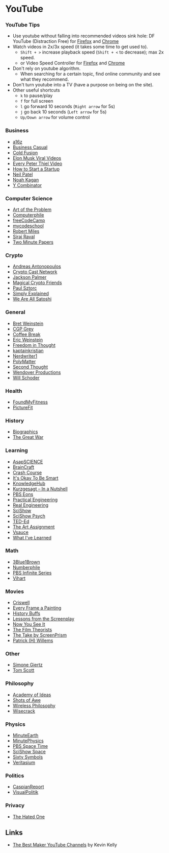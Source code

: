 # YouTube

### YouTube Tips
* Use youtube without falling into recommended videos sink hole: DF YouTube (Distraction Free) for [Firefox](https://addons.mozilla.org/en-US/firefox/addon/df-youtube/) and [Chrome](https://chrome.google.com/webstore/detail/df-tube-distraction-free/mjdepdfccjgcndkmemponafgioodelna?hl=en)
* Watch videos in 2x/3x speed (it takes some time to get used to).
  * `Shift + >` increase playback speed (`Shift + <` to decrease); max 2x speed.
  * or Video Speed Controller for [Firefox](https://addons.mozilla.org/en-US/firefox/addon/videospeed/) and [Chrome](https://chrome.google.com/webstore/detail/video-speed-controller/nffaoalbilbmmfgbnbgppjihopabppdk?hl=en)
* Don't rely on youtube algorithm.
  * When searching for a certain topic, find online community and see what they recommend.
* Don't turn youtube into a TV (have a purpose on being on the site).
* Other useful shortcuts
  * `k` to pause/play
  * `f` for full screen
  * `l` go forward 10 seconds (`Right arrow` for 5s)
  * `j` go back 10 seconds (`Left arrow` for 5s)
  * `Up/Down arrow` for volume control

### Business
* [a16z](https://www.youtube.com/channel/UC9cn0TuPq4dnbTY-CBsm8XA)
* [Business Casual](https://www.youtube.com/channel/UC_E4px0RST-qFwXLJWBav8Q)
* [Cold Fusion](https://www.youtube.com/channel/UC4QZ_LsYcvcq7qOsOhpAX4A)
* [Elon Musk Viral Videos](https://www.youtube.com/channel/UC2U_ApECr-ifnTu9GIHcAEg)
* [Every Peter Thiel Video](https://www.youtube.com/channel/UC3ObfUE2qbhzkC11v0WQtQg)
* [How to Start a Startup](https://www.youtube.com/channel/UCxIJaCMEptJjxmmQgGFsnCg)
* [Neil Patel](https://www.youtube.com/channel/UCl-Zrl0QhF66lu1aGXaTbfw)
* [Noah Kagan](https://www.youtube.com/channel/UCF2v8v8te3_u4xhIQ8tGy1g)
* [Y Combinator](https://www.youtube.com/channel/UCcefcZRL2oaA_uBNeo5UOWg)

### Computer Science
* [Art of the Problem](https://www.youtube.com/channel/UCotwjyJnb-4KW7bmsOoLfkg)
* [Computerphile](https://www.youtube.com/channel/UC9-y-6csu5WGm29I7JiwpnA)
* [freeCodeCamp](https://www.youtube.com/channel/UC8butISFwT-Wl7EV0hUK0BQ)
* [mycodeschool](https://www.youtube.com/user/mycodeschool/featured)
* [Robert Miles](https://www.youtube.com/channel/UCLB7AzTwc6VFZrBsO2ucBMg)
* [Siraj Raval](https://www.youtube.com/channel/UCWN3xxRkmTPmbKwht9FuE5A)
* [Two Minute Papers](https://www.youtube.com/channel/UCbfYPyITQ-7l4upoX8nvctg)

### Crypto
* [Andreas Antonopoulos](https://www.youtube.com/channel/UCJWCJCWOxBYSi5DhCieLOLQ)
* [Crypto Cast Network](https://www.youtube.com/channel/UCHFL9uTsDbOuBtkhfabU38w/videos)
* [Jackson Palmer](https://www.youtube.com/channel/UCTOzxu_HvuJfZtTJ6AZ7rkA)
* [Magical Crypto Friends](https://www.youtube.com/channel/UCVVDsIYJBQ_C7Bh_aI3ZMxQ)
* [Paul Sztorc](https://www.youtube.com/channel/UCOSc1fEk1Sgo_dApZL6-cMQ)
* [Simply Explained](https://www.youtube.com/channel/UCnxrdFPXJMeHru_b4Q_vTPQ)
* [We Are All Satoshi](https://www.youtube.com/channel/UC8aCt-P8D9mU3CMjeKUWQwg)

### General
* [Bret Weinstein](https://www.youtube.com/channel/UCi5N_uAqApEUIlg32QzkPlg/videos)
* [CGP Grey](https://www.youtube.com/user/CGPGrey/featured)
* [Coffee Break](https://www.youtube.com/channel/UC9WQRw8jgJhag-vkDNTDMRg)
* [Eric Weinstein](https://www.youtube.com/channel/UCR85PW_B_7_Aisx5vNS7Gjw)
* [Freedom in Thought](https://www.youtube.com/channel/UCd6Za0CXVldhY8fK8eYoIuw)
* [kaptainkristian](https://www.youtube.com/channel/UCuPgdqQKpq4T4zeqmTelnFg)
* [Nerdwriter1](https://www.youtube.com/channel/UCJkMlOu7faDgqh4PfzbpLdg)
* [PolyMatter](https://www.youtube.com/channel/UCgNg3vwj3xt7QOrcIDaHdFg)
* [Second Thought](https://www.youtube.com/channel/UCJm2TgUqtK1_NLBrjNQ1P-w)
* [Wendover Productions](https://www.youtube.com/channel/UC9RM-iSvTu1uPJb8X5yp3EQ)
* [Will Schoder](https://www.youtube.com/channel/UCcRdUHUuBqU9uCsEuG39Nmg)

### Health
* [FoundMyFitness](https://www.youtube.com/channel/UCWF8SqJVNlx-ctXbLswcTcA)
* [PictureFit](https://www.youtube.com/channel/UCadiU6WTKl65HUwEih1XLYg)

### History
* [Biographics](https://www.youtube.com/channel/UClnDI2sdehVm1zm_LmUHsjQ)
* [The Great War](https://www.youtube.com/user/TheGreatWar/featured)

### Learning
* [AsapSCIENCE](https://www.youtube.com/channel/UCC552Sd-3nyi_tk2BudLUzA)
* [BrainCraft](https://www.youtube.com/channel/UCt_t6FwNsqr3WWoL6dFqG9w)
* [Crash Course](https://www.youtube.com/channel/UCX6b17PVsYBQ0ip5gyeme-Q)
* [It's Okay To Be Smart](https://www.youtube.com/channel/UCH4BNI0-FOK2dMXoFtViWHw)
* [KnowledgeHub](https://www.youtube.com/channel/UC2_KC8lshtCyiLApy27raYw)
* [Kurzgesagt – In a Nutshell](https://www.youtube.com/channel/UCsXVk37bltHxD1rDPwtNM8Q)
* [PBS Eons](https://www.youtube.com/channel/UCzR-rom72PHN9Zg7RML9EbA)
* [Practical Engineering](https://www.youtube.com/channel/UCMOqf8ab-42UUQIdVoKwjlQ)
* [Real Engineering](https://www.youtube.com/channel/UCR1IuLEqb6UEA_zQ81kwXfg)
* [SciShow](https://www.youtube.com/channel/UCZYTClx2T1of7BRZ86-8fow)
* [SciShow Psych](https://www.youtube.com/channel/UCUdettijNYvLAm4AixZv4RA)
* [TED-Ed](https://www.youtube.com/channel/UCAuUUnT6oDeKwE6v1NGQxug)
* [The Art Assignment](https://www.youtube.com/channel/UCmQThz1OLYt8mb2PU540LOA)
* [Vsauce](https://www.youtube.com/channel/UC6nSFpj9HTCZ5t-N3Rm3-HA)
* [What I've Learned](https://www.youtube.com/channel/UCqYPhGiB9tkShZorfgcL2lA)

### Math
* [3Blue1Brown](https://www.youtube.com/channel/UCYO_jab_esuFRV4b17AJtAw)
* [Numberphile](https://www.youtube.com/channel/UCoxcjq-8xIDTYp3uz647V5A)
* [PBS Infinite Series](https://www.youtube.com/channel/UCs4aHmggTfFrpkPcWSaBN9g/featured)
* [Vihart](https://www.youtube.com/channel/UCOGeU-1Fig3rrDjhm9Zs_wg)

### Movies
* [Criswell](https://www.youtube.com/channel/UCL5kBJmBUVFLYBDiSiK1VDw)
* [Every Frame a Painting](https://www.youtube.com/channel/UCjFqcJQXGZ6T6sxyFB-5i6A)
* [History Buffs](https://www.youtube.com/channel/UCggHoXaj8BQHIiPmOxezeWA)
* [Lessons from the Screenplay](https://www.youtube.com/channel/UCErSSa3CaP_GJxmFpdjG9Jw)
* [Now You See It](https://www.youtube.com/channel/UCWTFGPpNQ0Ms6afXhaWDiRw)
* [The Film Theorists](https://www.youtube.com/channel/UC3sznuotAs2ohg_U__Jzj_Q)
* [The Take by ScreenPrism](https://www.youtube.com/channel/UCVjsbqKtxkLt7bal4NWRjJQ)
* [Patrick (H) Willems](https://www.youtube.com/channel/UCF1fG3gT44nGTPU2sVLoFWg)

### Other
* [Simone Giertz](https://www.youtube.com/channel/UC3KEoMzNz8eYnwBC34RaKCQ/featured)
* [Tom Scott](https://www.youtube.com/channel/UCBa659QWEk1AI4Tg--mrJ2A)

### Philosophy
* [Academy of Ideas](https://www.youtube.com/channel/UCiRiQGCHGjDLT9FQXFW0I3A)
* [Shots of Awe](https://www.youtube.com/channel/UClYb9NpXnRemxYoWbcYANsA)
* [Wireless Philosophy](https://www.youtube.com/channel/UCpvhlSLzg2LT89FNUuN-Sig)
* [Wisecrack](https://www.youtube.com/channel/UC6-ymYjG0SU0jUWnWh9ZzEQ)

### Physics
* [MinuteEarth](https://www.youtube.com/channel/UCeiYXex_fwgYDonaTcSIk6w)
* [MinutePhysics](https://www.youtube.com/channel/UCUHW94eEFW7hkUMVaZz4eDg)
* [PBS Space Time](https://www.youtube.com/channel/UC7_gcs09iThXybpVgjHZ_7g)
* [SciShow Space](https://www.youtube.com/channel/UCrMePiHCWG4Vwqv3t7W9EFg)
* [Sixty Symbols](https://www.youtube.com/user/sixtysymbols/featured)
* [Veritasium](https://www.youtube.com/channel/UCHnyfMqiRRG1u-2MsSQLbXA)

### Politics
* [CaspianReport](https://www.youtube.com/channel/UCwnKziETDbHJtx78nIkfYug)
* [VisualPolitik](https://www.youtube.com/channel/UCT3v6vL2H5HK4loLMc8pmCw)

### Privacy
* [The Hated One](https://www.youtube.com/channel/UCjr2bPAyPV7t35MvcgT3W8Q)

## Links
* [The Best Maker YouTube Channels](https://kk.org/cooltools/the-best-maker-youtube-channels/) by Kevin Kelly
